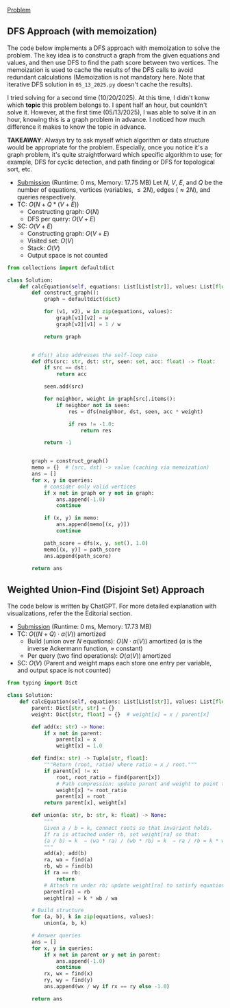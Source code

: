 [Problem](https://leetcode.com/problems/evaluate-division/)


## DFS Approach (with memoization)


The code below implements a DFS approach with memoization to solve the problem. The key idea is to construct a graph from the given equations and values, and then use DFS to find the path score between two vertices. The memoization is used to cache the results of the DFS calls to avoid redundant calculations (Memoization is not mandatory here. Note that iterative DFS solution in `05_13_2025.py` doesn't cache the results).

I tried solving for a second time (10/20/2025). At this time, I didn't konw which **topic** this problem belongs to. I spent half an hour, but counldn't solve it. However, at the first time (05/13/2025), I was able to solve it in an hour, knowing this is a graph problem in advance. I noticed how much difference it makes to know the topic in advance.

**TAKEAWAY**: Always try to ask myself which algorithm or data structure would be appropriate for the problem. Especially, once you notice it's a graph problem, it's quite straightforward which specific algorithm to use; for example, DFS for cyclic detection, and path finding or DFS for topological sort, etc.

- [Submission](https://leetcode.com/problems/evaluate-division/submissions/1806946811/) (Runtime: 0 ms, Memory: 17.75 MB)
Let $N$, $V$, $E$, and $Q$ be the number of equations, vertices (variables, $\leq 2N$), edges ($\approx 2N$), and queries respectively.
- TC: $O(N + Q*(V+E))$
  - Constructing graph: $O(N)$
  - DFS per query: $O(V+E)$
- SC: $O(V+E)$
  - Constructing graph: $O(V+E)$
  - Visited set: $O(V)$
  - Stack: $O(V)$
  - Output space is not counted

```python
from collections import defaultdict

class Solution:
    def calcEquation(self, equations: List[List[str]], values: List[float], queries: List[List[str]]) -> List[float]:
        def construct_graph():
            graph = defaultdict(dict)

            for (v1, v2), w in zip(equations, values):
                graph[v1][v2] = w
                graph[v2][v1] = 1 / w

            return graph


        # dfs() also addresses the self-loop case
        def dfs(src: str, dst: str, seen: set, acc: float) -> float:
            if src == dst:
                return acc

            seen.add(src)

            for neighbor, weight in graph[src].items():
                if neighbor not in seen:
                    res = dfs(neighbor, dst, seen, acc * weight)

                    if res != -1.0:
                        return res

            return -1


        graph = construct_graph()
        memo = {}  # (src, dst) -> value (caching via memoization)
        ans = []
        for x, y in queries:
            # consider only valid vertices
            if x not in graph or y not in graph:
                ans.append(-1.0)
                continue

            if (x, y) in memo:
                ans.append(memo[(x, y)])
                continue

            path_score = dfs(x, y, set(), 1.0)
            memo[(x, y)] = path_score
            ans.append(path_score)

        return ans

```


## Weighted Union-Find (Disjoint Set) Approach


The code below is written by ChatGPT. For more detailed explanation with visualizations, refer the the Editorial section.


- [Submission](https://leetcode.com/problems/evaluate-division/submissions/1806947924/) (Runtime: 0 ms, Memory: 17.73 MB)
- TC: $O((N + Q) \cdot \alpha(V))$ amortized
  - Build (union over $N$ equations): $O(N \cdot \alpha(V))$ amortized ($\alpha$ is the inverse Ackermann function, $\approx$ constant)
  - Per query (two find operations): $O(\alpha(V))$ amortized
- SC: $O(V)$ (Parent and weight maps each store one entry per variable, and output space is not counted)


```python
from typing import Dict

class Solution:
    def calcEquation(self, equations: List[List[str]], values: List[float], queries: List[List[str]]) -> List[float]:
        parent: Dict[str, str] = {}
        weight: Dict[str, float] = {}  # weight[x] = x / parent[x]

        def add(x: str) -> None:
            if x not in parent:
                parent[x] = x
                weight[x] = 1.0

        def find(x: str) -> Tuple[str, float]:
            """Return (root, ratio) where ratio = x / root."""
            if parent[x] != x:
                root, root_ratio = find(parent[x])
                # Path compression: update parent and weight to point to root
                weight[x] *= root_ratio
                parent[x] = root
            return parent[x], weight[x]

        def union(a: str, b: str, k: float) -> None:
            """
            Given a / b = k, connect roots so that invariant holds.
            If ra is attached under rb, set weight[ra] so that:
            (a / b) = k  ⇒ (wa * ra) / (wb * rb) = k  ⇒ ra / rb = k * wb / wa
            """
            add(a); add(b)
            ra, wa = find(a)
            rb, wb = find(b)
            if ra == rb:
                return
            # Attach ra under rb; update weight[ra] to satisfy equation
            parent[ra] = rb
            weight[ra] = k * wb / wa

        # Build structure
        for (a, b), k in zip(equations, values):
            union(a, b, k)

        # Answer queries
        ans = []
        for x, y in queries:
            if x not in parent or y not in parent:
                ans.append(-1.0)
                continue
            rx, wx = find(x)
            ry, wy = find(y)
            ans.append(wx / wy if rx == ry else -1.0)

        return ans

```